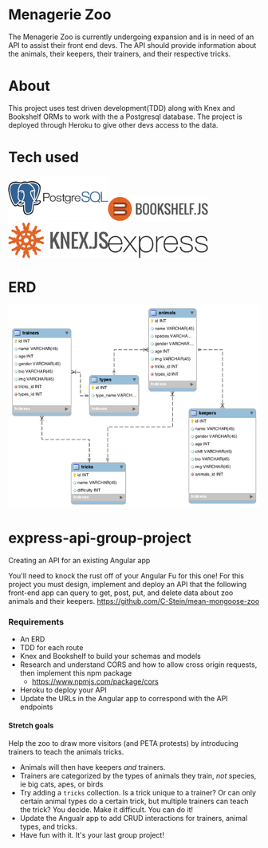 # Menagerie Zoo
The Menagerie Zoo is currently undergoing expansion and is in need of an API to assist their front end devs. The API should provide information about the animals, their keepers, their trainers, and their respective tricks.

# About
This project uses test driven development(TDD) along with Knex and Bookshelf ORMs to work with the a Postgresql database. The project is deployed through Heroku to give other devs access to the data.

# Tech used
<img src="images/postgres.png" alt="postgres" width="200px"><img src="images/bookshelf-icon.png" alt="bookshelf" width="200px"><img src="images/knex.png" alt="knex" width="200px"><img src="images/express.png" alt="express" width="200px">


# ERD
<img src="images/menagerie-erd.png">


# express-api-group-project
Creating an API for an existing Angular app

You'll need to knock the rust off of your Angular Fu for this one! For this project you must design, implement and deploy an API that the following front-end app can query to get, post, put, and delete data about zoo animals and their keepers.
https://github.com/C-Stein/mean-mongoose-zoo

### Requirements
+ An ERD
+ TDD for each route
+ Knex and Bookshelf to build your schemas and models
+ Research and understand CORS and how to allow cross origin requests, then implement this npm package
  + https://www.npmjs.com/package/cors
+ Heroku to deploy your API
+ Update the URLs in the Angular app to correspond with the API endpoints

#### Stretch goals
Help the zoo to draw more visitors (and PETA protests) by introducing trainers to teach the animals tricks.
+ Animals will then have keepers _and_ trainers.
+ Trainers are categorized by the types of animals they train, _not_ species, ie big cats, apes, or birds
+ Try adding a `tricks` collection. Is a trick unique to a trainer? Or can only certain animal types do a certain trick, but multiple trainers can teach the trick? You decide. Make it difficult. You can do it!
+ Update the Angualr app to add CRUD interactions for trainers, animal types, and tricks.
+ Have fun with it. It's your last group project!

